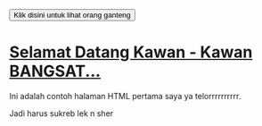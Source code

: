 <html>
  <head>
    <title>Lemah sekali</title>
  </head>
  <body>
   <div> <a href="https://jarwadi.me/2012/02/28/memotret-orang-gila/" target="_blank">
      <button>Klik disini untuk lihat orang ganteng</button> <div>
      <h1>Selamat Datang Kawan - Kawan BANGSAT...</h1>
    </a>
    <p>Ini adalah contoh halaman HTML pertama saya ya telorrrrrrrrrr.</p>
    <p>Jadi harus sukreb lek n sher</p>
  </body>
</html>

